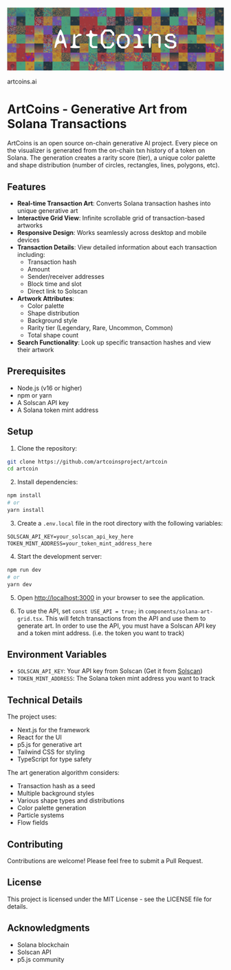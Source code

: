![ArtCoin Frame](/public/frame.jpg)

artcoins.ai

# ArtCoins - Generative Art from Solana Transactions

ArtCoins is an open source on-chain generative AI project. Every piece on the visualizer is generated from the on-chain txn history of a token on Solana. The generation creates a rarity score (tier), a unique color palette and shape distribution (number of circles, rectangles, lines, polygons, etc).

## Features

- **Real-time Transaction Art**: Converts Solana transaction hashes into unique generative art
- **Interactive Grid View**: Infinite scrollable grid of transaction-based artworks
- **Responsive Design**: Works seamlessly across desktop and mobile devices
- **Transaction Details**: View detailed information about each transaction including:
  - Transaction hash
  - Amount
  - Sender/receiver addresses
  - Block time and slot
  - Direct link to Solscan
- **Artwork Attributes**:
  - Color palette
  - Shape distribution
  - Background style
  - Rarity tier (Legendary, Rare, Uncommon, Common)
  - Total shape count
- **Search Functionality**: Look up specific transaction hashes and view their artwork

## Prerequisites

- Node.js (v16 or higher)
- npm or yarn
- A Solscan API key
- A Solana token mint address

## Setup

1. Clone the repository:
```bash
git clone https://github.com/artcoinsproject/artcoin
cd artcoin
```

2. Install dependencies:
```bash
npm install
# or
yarn install
```

3. Create a `.env.local` file in the root directory with the following variables:
```env
SOLSCAN_API_KEY=your_solscan_api_key_here
TOKEN_MINT_ADDRESS=your_token_mint_address_here
```

4. Start the development server:
```bash
npm run dev
# or
yarn dev
```

5. Open [http://localhost:3000](http://localhost:3000) in your browser to see the application.

6. To use the API, set `const USE_API = true;` in `components/solana-art-grid.tsx`. This will fetch transactions from the API and use them to generate art. In order to use the API, you must have a Solscan API key and a token mint address. (i.e. the token you want to track)

## Environment Variables

- `SOLSCAN_API_KEY`: Your API key from Solscan (Get it from [Solscan](https://docs.solscan.io/api-access/pro-api-endpoints))
- `TOKEN_MINT_ADDRESS`: The Solana token mint address you want to track

## Technical Details

The project uses:
- Next.js for the framework
- React for the UI
- p5.js for generative art
- Tailwind CSS for styling
- TypeScript for type safety

The art generation algorithm considers:
- Transaction hash as a seed
- Multiple background styles
- Various shape types and distributions
- Color palette generation
- Particle systems
- Flow fields

## Contributing

Contributions are welcome! Please feel free to submit a Pull Request.

## License

This project is licensed under the MIT License - see the LICENSE file for details.

## Acknowledgments

- Solana blockchain
- Solscan API
- p5.js community
